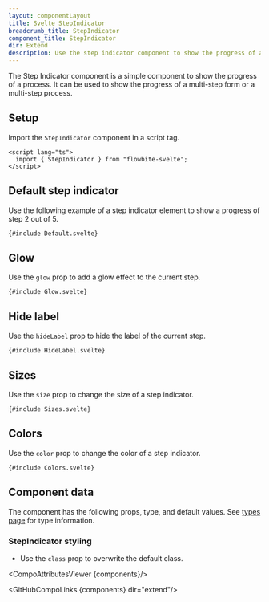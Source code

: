 ```yaml
---
layout: componentLayout
title: Svelte StepIndicator
breadcrumb_title: StepIndicator
component_title: StepIndicator
dir: Extend
description: Use the step indicator component to show the progress of a process.
---
```


<script lang="ts">
  import {  TableProp, TableDefaultRow, CompoAttributesViewer, GitHubCompoLinks } from '../../utils'
  import { P, A } from '$lib'
  const components = 'StepIndicator'
</script>

The Step Indicator component is a simple component to show the progress of a process. It can be used to show the progress of a multi-step form or a multi-step process.

## Setup

Import the `StepIndicator` component in a script tag.

```svelte example hideOutput
<script lang="ts">
  import { StepIndicator } from "flowbite-svelte";
</script>
```

## Default step indicator

Use the following example of a step indicator element to show a progress of step 2 out of 5.

```svelte example
{#include Default.svelte}
```

## Glow

Use the `glow` prop to add a glow effect to the current step.

```svelte example
{#include Glow.svelte}
```

## Hide label

Use the `hideLabel` prop to hide the label of the current step.

```svelte example
{#include HideLabel.svelte}
```

## Sizes

Use the `size` prop to change the size of a step indicator.

```svelte example
{#include Sizes.svelte}
```

## Colors

Use the `color` prop to change the color of a step indicator.

```svelte example
{#include Colors.svelte}
```

## Component data

The component has the following props, type, and default values. See [types page](/docs/pages/typescript) for type information.

### StepIndicator styling

- Use the `class` prop to overwrite the default class.

<CompoAttributesViewer {components}/>

<GitHubCompoLinks {components} dir="extend"/>